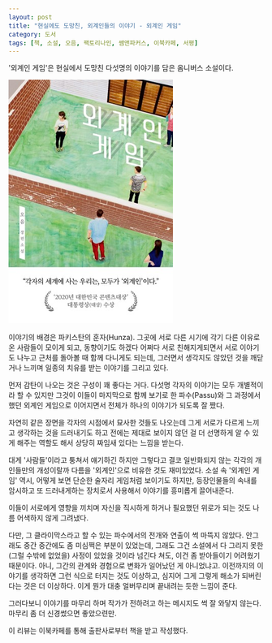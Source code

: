 ```yaml
---
layout: post
title: "현실에도 도망친, 외계인들의 이야기 - 외계인 게임"
category: 도서
tags: [책, 소설, 오음, 팩토리나인, 쌤앤파커스, 이북카페, 서평]
---
```


'외계인 게임'은
현실에서 도망친 다섯명의 이야기를 담은 옴니버스 소설이다.

![표지](/images/book/alien-game-book-h480.jpg)

이야기의 배경은 파키스탄의 훈자(Hunza).
그곳에 서로 다른 시기에 각기 다른 이유로 온 사람들이 모이게 되고,
동향이기도 하겠다 어쩌다 서로 친해지게되면서
서로 이야기도 나누고 근처를 돌아볼 때 함께 다니게도 되는데,
그러면서 생각지도 않았던 것을 깨닫거나 느끼며 일종의 치유를 받는 이야기를 그리고 있다.

먼저 감탄이 나오는 것은 구성이 꽤 좋다는 거다.
다섯명 각자의 이야기는 모두 개별적이라 할 수 있지만
그것이 이들이 마지막으로 함께 보기로 한 파수(Passu)와
그 과정에서 했던 외계인 게임으로 이어지면서 전체가 하나의 이야기가 되도록 잘 짰다.

자연히 같은 장면을 각자의 시점에서 묘사한 것들도 나오는데
그게 서로가 다르게 느끼고 생각하는 것을 드러내기도 하고
전에는 제대로 보이지 않던 걸 더 선명하게 알 수 있게 해주는 역할도 해서
상당히 짜임새 있다는 느낌을 받는다.

대게 '사람들'이라고 퉁쳐서 얘기하긴 하지만
그렇다고 결코 일반화되지 않는 각각의 개인들만의 개성이랄까 다름을
'외계인'으로 비유한 것도 재미있었다.
소설 속 '외계인 게임' 역시, 어떻게 보면 단순한 술자리 게임처럼 보이기도 하지만,
등장인물들의 속내를 암시하고 또 드러내게하는 장치로서 사용해서
이야기를 흥미롭게 끌어내준다.

이들이 서로에게 영향을 끼치며 자신을 직시하게 하거나
필요했던 위로가 되는 것도 나름 어색하지 않게 그려냈다.

다만, 그 클라이막스라고 할 수 있는 파수에서의 전개와 연출이 썩 마뜩지 않았다.
안그래도 중간 중간에도 좀 미심쩍은 부분이 있었는데,
그래도 그건 소설에서 다 그리지 못한 (그럴 수밖에 없었을) 사정이 있었을 것이라 넘긴다 쳐도,
이건 좀 받아들이기 어려웠기 때문이다.
아니, 그간의 관계와 경험으로 변화가 일어났던 게 아니었냐고.
이전까지의 이야기를 생각하면 그런 식으로 터지는 것도 이상하고,
심지어 그게 그렇게 해소가 되버린다는 것은 더 이상하다.
이게 뭔가 대충 얼버무리며 끝내려는 듯한 느낌이 준다.

그러다보니 이야기를 마무리 하며 작가가 전하려고 하는 메시지도 썩 잘 와닿지 않는다.
마무리 좀 더 신경썼으면 좋았으련만.



<div class="im im-info">
이 리뷰는 이북카페를 통해 출판사로부터 책을 받고 작성했다.
</div>
